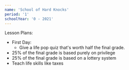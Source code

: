```yaml
---
name: 'School of Hard Knocks'
period: '1'
schoolYear: '0 - 2021'
---
```


Lesson Plans:
  - First Day:
    - Give a life pop quiz that's worth half the final grade.
  - 25% of the final grade is based purely on privilege
  - 25% of the final grade is based on a lottery system
  - Teach life skills like taxes